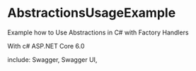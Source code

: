 # AbstractionsUsageExample
Example how to Use Abstractions in C# with Factory Handlers

With c# ASP.NET Core 6.0

include: Swagger, Swagger UI,
